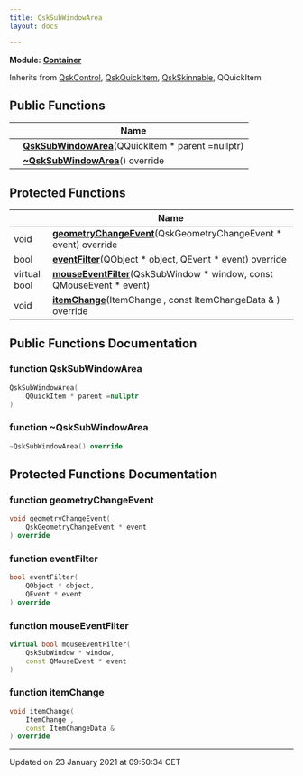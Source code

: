 ```yaml
---
title: QskSubWindowArea
layout: docs

---
```



**Module:** **[Container](/docs/modules/group___container/)**



Inherits from [QskControl](/docs/classes/class_qsk_control/), [QskQuickItem](/docs/classes/class_qsk_quick_item/), [QskSkinnable](/docs/classes/class_qsk_skinnable/), QQuickItem

## Public Functions

|                | Name           |
| -------------- | -------------- |
| | **[QskSubWindowArea](/docs/classes/class_qsk_sub_window_area/#function-qsksubwindowarea)**(QQuickItem * parent =nullptr) |
| | **[~QskSubWindowArea](/docs/classes/class_qsk_sub_window_area/#function-~qsksubwindowarea)**() override |

## Protected Functions

|                | Name           |
| -------------- | -------------- |
| void | **[geometryChangeEvent](/docs/classes/class_qsk_sub_window_area/#function-geometrychangeevent)**(QskGeometryChangeEvent * event) override |
| bool | **[eventFilter](/docs/classes/class_qsk_sub_window_area/#function-eventfilter)**(QObject * object, QEvent * event) override |
| virtual bool | **[mouseEventFilter](/docs/classes/class_qsk_sub_window_area/#function-mouseeventfilter)**(QskSubWindow * window, const QMouseEvent * event) |
| void | **[itemChange](/docs/classes/class_qsk_sub_window_area/#function-itemchange)**(ItemChange , const ItemChangeData & ) override |

## Public Functions Documentation

### function QskSubWindowArea

```cpp
QskSubWindowArea(
    QQuickItem * parent =nullptr
)
```


### function ~QskSubWindowArea

```cpp
~QskSubWindowArea() override
```


## Protected Functions Documentation

### function geometryChangeEvent

```cpp
void geometryChangeEvent(
    QskGeometryChangeEvent * event
) override
```


### function eventFilter

```cpp
bool eventFilter(
    QObject * object,
    QEvent * event
) override
```


### function mouseEventFilter

```cpp
virtual bool mouseEventFilter(
    QskSubWindow * window,
    const QMouseEvent * event
)
```


### function itemChange

```cpp
void itemChange(
    ItemChange ,
    const ItemChangeData & 
) override
```


-------------------------------

Updated on 23 January 2021 at 09:50:34 CET